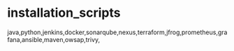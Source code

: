 # installation_scripts
java,python,jenkins,docker,sonarqube,nexus,terraform,jfrog,prometheus,grafana,ansible,maven,owsap,trivy,
